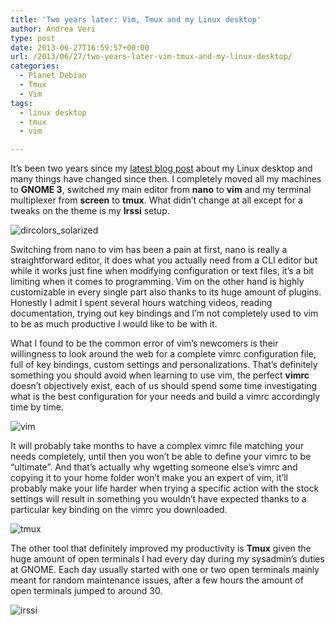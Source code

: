 ```yaml
---
title: 'Two years later: Vim, Tmux and my Linux desktop'
author: Andrea Veri
type: post
date: 2013-06-27T16:59:57+00:00
url: /2013/06/27/two-years-later-vim-tmux-and-my-linux-desktop/
categories:
  - Planet Debian
  - Tmux
  - Vim
tags:
  - linux desktop
  - tmux
  - vim

---
```

It&#8217;s been two years since my <a href="http://www.dragonsreach.it/2011/09/04/new-desktop-mutt-and-irssi-setup/" target="_blank">latest blog post</a> about my Linux desktop and many things have changed since then. I completely moved all my machines to **GNOME 3**, switched my main editor from **nano** to **vim** and my terminal multiplexer from **screen** to **tmux**. What didn&#8217;t change at all except for a tweaks on the theme is my **Irssi** setup.

![dircolors_solarized](/wp-content/uploads/2013/06/dircolors_solarized.png)

Switching from nano to vim has been a pain at first, nano is really a straightforward editor, it does what you actually need from a CLI editor but while it works just fine when modifying configuration or text files, it&#8217;s a bit limiting when it comes to programming. Vim on the other hand is highly customizable in every single part also thanks to its huge amount of plugins. Honestly I admit I spent several hours watching videos, reading documentation, trying out key bindings and I&#8217;m not completely used to vim to be as much productive I would like to be with it.

What I found to be the common error of vim&#8217;s newcomers is their willingness to look around the web for a complete vimrc configuration file, full of key bindings, custom settings and personalizations. That&#8217;s definitely something you should avoid when learning to use vim, the perfect **vimrc** doesn&#8217;t objectively exist, each of us should spend some time investigating what is the best configuration for your needs and build a vimrc accordingly time by time.

![vim](/wp-content/uploads/2013/06/vim.png)

It will probably take months to have a complex vimrc file matching your needs completely, until then you won&#8217;t be able to define your vimrc to be &#8220;ultimate&#8221;. And that&#8217;s actually why wgetting someone else&#8217;s vimrc and copying it to your home folder won&#8217;t make you an expert of vim, it&#8217;ll probably make your life harder when trying a specific action with the stock settings will result in something you wouldn&#8217;t have expected thanks to a particular key binding on the vimrc you downloaded.

![tmux](/wp-content/uploads/2013/06/tmux.png)

The other tool that definitely improved my productivity is **Tmux** given the huge amount of open terminals I had every day during my sysadmin&#8217;s duties at GNOME. Each day usually started with one or two open terminals mainly meant for random maintenance issues, after a few hours the amount of open terminals jumped to around 30.

![irssi](/wp-content/uploads/2013/06/irssi.png)
